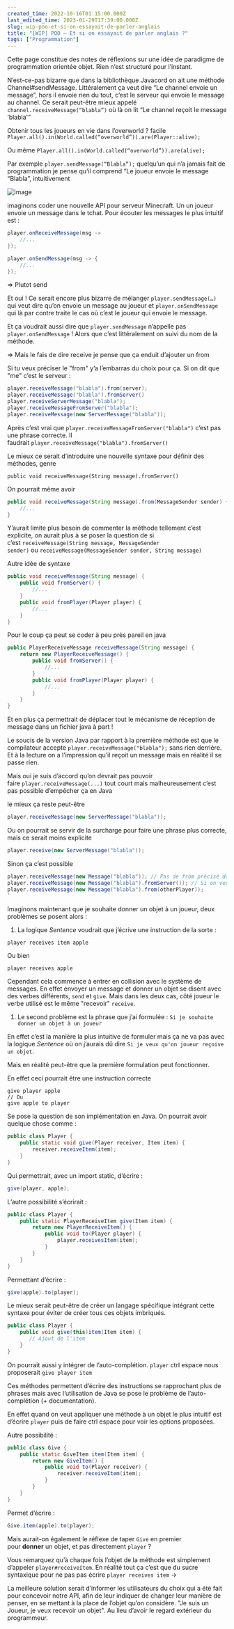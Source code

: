 ```yaml
---
created_time: 2022-10-16T01:15:00.000Z
last_edited_time: 2023-01-29T17:39:00.000Z
slug: wip-poo-et-si-on-essayait-de-parler-anglais
title: "[WIP] POO — Et si on essayait de parler anglais ?"
tags: ["Programmation"]
---
```

Cette page constitue des notes de réflexions sur une idée de paradigme de programmation orientée objet. Rien n’est structuré pour l’instant.

N’est-ce-pas bizarre que dans la bibliothèque Javacord on ait une méthode Channel#sendMessage. Littéralement ça veut dire “Le channel envoie un message”, hors il envoie rien du tout, c’est le serveur qui envoie le message au channel. Ce serait peut-être mieux appelé `channel.receiveMessage(“blabla”)` où là on lit “Le channel reçoit le message ‘blabla'”

Obtenir tous les joueurs en vie dans l’overworld ? facile `Player.all().in(World.called(“overworld”)).are(Player::alive);`

Ou même `Player.all().in(World.called(“overworld”)).are(alive);`

Par exemple `player.sendMessage(“Blabla”);` quelqu’un qui n’a jamais fait de programmation je pense qu’il comprend “Le joueur envoie le message “Blabla”, intuitivement

![image](./images/72edfffd-c709-40ff-b9d3-4f1d1f9ef594.png)

imaginons coder une nouvelle API pour serveur Minecraft. Un un joueur envoie un message dans le tchat. Pour écouter les messages le plus intuitif est :

```java
player.onReceiveMessage(msg ->
    //...
});

```

```java
player.onSendMessage(msg -> {
    //...
});

```

⇒ Plutot send

Et oui ! Ce serait encore plus bizarre de mélanger `player.sendMessage(…)` qui veut dire qu’on envoie un message au joueur et `player.onSendMessage` qui là par contre traite le cas où c’est le joueur qui envoie le message.

Et ça voudrait aussi dire que `player.sendMessage` n’appelle pas `player.onSendMessage` ! Alors que c’est littéralement on suivi du nom de la méthode.

⇒ Mais le fais de dire receive je pense que ça enduit d’ajouter un from

Si tu veux préciser le "from" y’a l’embarras du choix pour ça. Si on dit que "me" c’est le serveur :

```java
player.receiveMessage("blabla").from(server);
player.receiveMessage("blabla").fromServer()
player.receiveServerMessage("blabla");
player.receiveMessageFromServer("blabla");
player.receiveMessage(new ServerMessage("blabla"));

```

Après c’est vrai que `player.receiveMessageFromServer("blabla")` c’est pas une phrase correcte. Il faudrait `player.receiveMessage("blabla").fromServer()`

Le mieux ce serait d’introduire une nouvelle syntaxe pour définir des méthodes, genre

`public void receiveMessage(String message).fromServer()`

On pourrait même avoir

```java
public void receiveMessage(String message).from(MessageSender sender) {
    //...
}

```

Y’aurait limite plus besoin de commenter la méthode tellement c’est explicite, on aurait plus à se poser la question de si c’est `receiveMessage(String message, MessageSender sender)` ou `receiveMessage(MessageSender sender, String message)`

Autre idée de syntaxe

```java
public void receiveMessage(String message) {
    public void fromServer() {
        //...
    }
    public void fromPlayer(Player player) {
        //...
    }
}

```

Pour le coup ça peut se coder à peu près pareil en java

```java
public PlayerReceiveMessage receiveMessage(String message) {
    return new PlayerReceiveMessage() {
        public void fromServer() {
            //...
        }
        public void fromPlayer(Player player) {
            //...
        }
    }
}

```

Et en plus ça permettrait de déplacer tout le mécanisme de réception de message dans un fichier java à part !

Le soucis de la version Java par rapport à la première méthode est que le compilateur accepte `player.receiveMessage("blabla");` sans rien derrière. Et à la lecture on a l’impression qu’il reçoit un message mais en réalité il se passe rien.

Mais oui je suis d’accord qu’on devrait pas pouvoir faire `player.receiveMessage(...)` tout court mais malheureusement c’est pas possible d’empêcher ça en Java

le mieux ça reste peut-être

```java
player.receiveMessage(new ServerMessage("blabla"));

```

Ou on pourrait se servir de la surcharge pour faire une phrase plus correcte, mais ce serait moins explicite

```java
player.receive(new ServerMessage("blabla"));

```

Sinon ça c’est possible

```java
player.receiveMessage(new Message("blabla")); // Pas de from précisé donc on dit par défaut que le sender c'est le serveur
player.receiveMessage(new Message("blabla").fromServer()); // Si on veut on peut expliciter que le sender est le serveur mais cette instruction ne fera rien
player.receiveMessage(new Message("blabla").from(otherPlayer));
`
```

Imaginons maintenant que je souhaite donner un objet à un joueur, deux problèmes se posent alors :

1. La logique *Sentence* voudrait que j’écrive une instruction de la sorte :

```
player receives item apple

```

Ou bien

```
player receives apple

```

Cependant cela commence à entrer en collision avec le système de messages. En effet envoyer un message et donner un objet se disent avec des verbes différents, `send` et `give`. Mais dans les deux cas, côté joueur le verbe utilisé est le même "recevoir" `receive`.

1. Le second problème est la phrase que j’ai formulée : `Si je souhaite donner un objet à un joueur`

En effet c’est la manière la plus intuitive de formuler mais ça ne va pas avec la logique *Sentence* où on j’aurais dû dire `Si je veux qu'on joueur reçoive un objet`.

Mais en réalité peut-être que la première formulation peut fonctionner.

En effet ceci pourrait être une instruction correcte

```
give player apple
// Ou
give apple to player

```

Se pose la question de son implémentation en Java. On pourrait avoir quelque chose comme :

```java
public class Player {
    public static void give(Player receiver, Item item) {
        receiver.receiveItem(item);
    }
}

```

Qui permettrait, avec un import static, d’écrire :

```java
give(player, apple);

```

L’autre possibilité s’écrirait :

```java
public class Player {
    public static PlayerReceiveItem give(Item item) {
        return new PlayerReceiveItem() {
            public void to(Player player) {
                player.receivesItem(item);
            }
        }
    }
}

```

Permettant d’écrire :

```java
give(apple).to(player);

```

Le mieux serait peut-être de créer un langage spécifique intégrant cette syntaxe pour éviter de créer tous ces objets imbriqués.

```java
public class Player {
    public void give(this)item(Item item) {
       // Ajout de l'item
    }
}

```

On pourrait aussi y intégrer de l’auto-complétion. `player` ctrl espace nous proposerait `give player item`

Ces méthodes permettent d’écrire des instructions se rapprochant plus de phrases mais avec l’utilisation de Java se pose le problème de l’auto-complétion (+ documentation).

En effet quand on veut appliquer une méthode à un objet le plus intuitif est d’écrire `player` puis de faire ctrl espace pour voir les options proposées.

Autre possibilité :

```java
public class Give {
    public static GiveItem item(Item item) {
        return new GiveItem() {
            public void to(Player receiver) {
                receiver.receiveItem(item);
            }
        }
    }
}

```

Permet d’écrire :

```java
Give.item(apple).to(player);

```

Mais aurait-on également le réflexe de taper `Give` en premier pour **donner** un objet, et pas directement `player` ?

Vous remarquez qu’à chaque fois l’objet de la méthode est simplement d’appeler `player#receiveItem`. En réalité tout ça c’est que du sucre syntaxique pour ne pas pas écrire `player receives item` ->

La meilleure solution serait d’informer les utilisateurs du choix qui a été fait pour concevoir notre API, afin de leur indiquer de changer leur manière de penser, en se mettant à la place de l’objet qu’on considère. "Je suis un Joueur, je veux recevoir un objet". Au lieu d’avoir le regard extérieur du programmeur.
